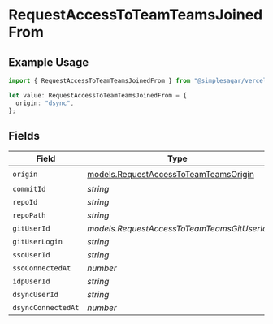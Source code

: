 # RequestAccessToTeamTeamsJoinedFrom

## Example Usage

```typescript
import { RequestAccessToTeamTeamsJoinedFrom } from "@simplesagar/vercel/models/requestaccesstoteamop.js";

let value: RequestAccessToTeamTeamsJoinedFrom = {
  origin: "dsync",
};
```

## Fields

| Field                                                                                | Type                                                                                 | Required                                                                             | Description                                                                          |
| ------------------------------------------------------------------------------------ | ------------------------------------------------------------------------------------ | ------------------------------------------------------------------------------------ | ------------------------------------------------------------------------------------ |
| `origin`                                                                             | [models.RequestAccessToTeamTeamsOrigin](../models/requestaccesstoteamteamsorigin.md) | :heavy_check_mark:                                                                   | N/A                                                                                  |
| `commitId`                                                                           | *string*                                                                             | :heavy_minus_sign:                                                                   | N/A                                                                                  |
| `repoId`                                                                             | *string*                                                                             | :heavy_minus_sign:                                                                   | N/A                                                                                  |
| `repoPath`                                                                           | *string*                                                                             | :heavy_minus_sign:                                                                   | N/A                                                                                  |
| `gitUserId`                                                                          | *models.RequestAccessToTeamTeamsGitUserId*                                           | :heavy_minus_sign:                                                                   | N/A                                                                                  |
| `gitUserLogin`                                                                       | *string*                                                                             | :heavy_minus_sign:                                                                   | N/A                                                                                  |
| `ssoUserId`                                                                          | *string*                                                                             | :heavy_minus_sign:                                                                   | N/A                                                                                  |
| `ssoConnectedAt`                                                                     | *number*                                                                             | :heavy_minus_sign:                                                                   | N/A                                                                                  |
| `idpUserId`                                                                          | *string*                                                                             | :heavy_minus_sign:                                                                   | N/A                                                                                  |
| `dsyncUserId`                                                                        | *string*                                                                             | :heavy_minus_sign:                                                                   | N/A                                                                                  |
| `dsyncConnectedAt`                                                                   | *number*                                                                             | :heavy_minus_sign:                                                                   | N/A                                                                                  |